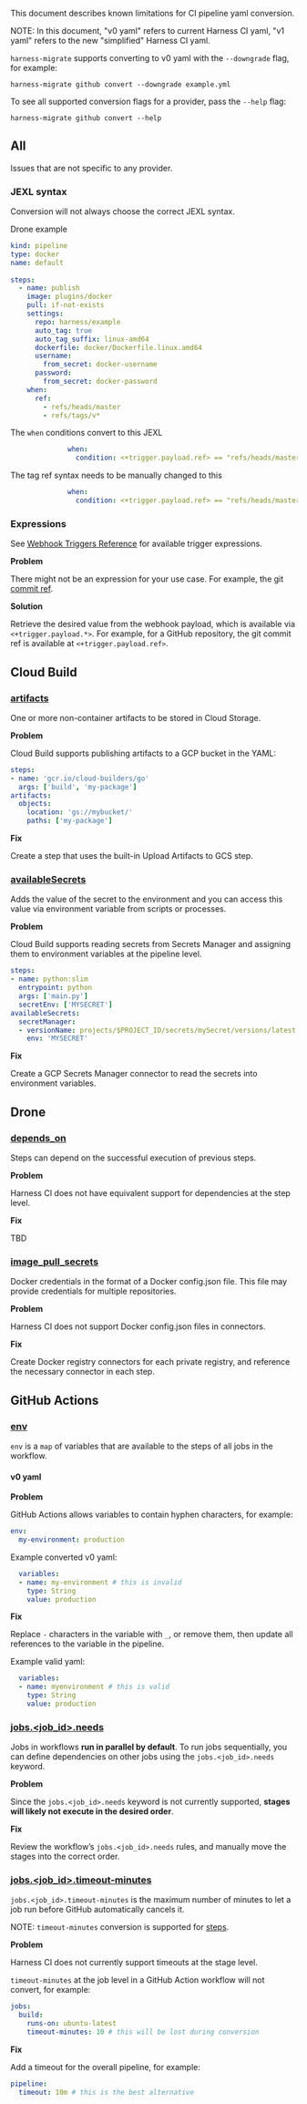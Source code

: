 This document describes known limitations for CI pipeline yaml conversion.

NOTE: In this document, "v0 yaml" refers to current Harness CI yaml, "v1 yaml" 
refers to the new "simplified" Harness CI yaml.

`harness-migrate` supports converting to v0 yaml with the `--downgrade` flag,
for example:

```
harness-migrate github convert --downgrade example.yml
```

To see all supported conversion flags for a provider, pass the `--help` flag:

```
harness-migrate github convert --help
```

## All

Issues that are not specific to any provider.

### JEXL syntax

Conversion will not always choose the correct JEXL syntax.

Drone example

```yaml
kind: pipeline                                                                  
type: docker                                                                    
name: default                                                                   
                                                                                
steps:                                                                                                                       
  - name: publish                                                
    image: plugins/docker                                                       
    pull: if-not-exists                                                         
    settings:                                                                   
      repo: harness/example                                            
      auto_tag: true                                                            
      auto_tag_suffix: linux-amd64                                              
      dockerfile: docker/Dockerfile.linux.amd64                                 
      username:                                                                 
        from_secret: docker-username                                    
      password:                                                                 
        from_secret: docker-password                                    
    when:                                                                       
      ref:                                                                      
        - refs/heads/master                                                     
        - refs/tags/v*
```

The `when` conditions convert to this JEXL

```yaml
              when:
                condition: <+trigger.payload.ref> == "refs/heads/master" || <+trigger.payload.ref> == "refs/tags/v*"
```

The tag ref syntax needs to be manually changed to this

```yaml
              when:
                condition: <+trigger.payload.ref> == "refs/heads/master" || <+trigger.payload.ref> =~ "refs/tags/v.*"
```

### Expressions

See [Webhook Triggers Reference](https://developer.harness.io/docs/platform/pipelines/w_pipeline-steps-reference/triggers-reference/)
for available trigger expressions.

**Problem**

There might not be an expression for your use case. For example, the git [commit ref](https://git-scm.com/book/en/v2/Git-Internals-Git-References).

**Solution**

Retrieve the desired value from the webhook payload, which is available via `<+trigger.payload.*>`.
For example, for a GitHub repository, the git commit ref is available at `<+trigger.payload.ref>`.

## Cloud Build

### [artifacts](https://cloud.google.com/build/docs/build-config-file-schema#artifacts)

One or more non-container artifacts to be stored in Cloud Storage.

**Problem**

Cloud Build supports publishing artifacts to a GCP bucket in the YAML:

```yaml
steps:
- name: 'gcr.io/cloud-builders/go'
  args: ['build', 'my-package']
artifacts:
  objects:
    location: 'gs://mybucket/'
    paths: ['my-package']
```

**Fix**

Create a step that uses the built-in Upload Artifacts to GCS step.

### [availableSecrets](https://cloud.google.com/build/docs/build-config-file-schema#availablesecrets)

Adds the value of the secret to the environment and you can access this value via environment variable from scripts or processes.

**Problem**

Cloud Build supports reading secrets from Secrets Manager and assigning them to environment variables at the pipeline level.

```yaml
steps:
- name: python:slim
  entrypoint: python
  args: ['main.py']
  secretEnv: ['MYSECRET']
availableSecrets:
  secretManager:
  - versionName: projects/$PROJECT_ID/secrets/mySecret/versions/latest
    env: 'MYSECRET'
```

**Fix**

Create a GCP Secrets Manager connector to read the secrets into environment variables.

## Drone

### [depends_on](https://docs.drone.io/pipeline/docker/syntax/parallelism/)

Steps can depend on the successful execution of previous steps.

**Problem**

Harness CI does not have equivalent support for dependencies at the step level.

**Fix**

TBD

### [image_pull_secrets](https://docs.drone.io/yaml/docker/#the-image_pull_secrets-attribute)

Docker credentials in the format of a Docker config.json file. This file may provide credentials for multiple repositories.

**Problem**

Harness CI does not support Docker config.json files in connectors.

**Fix**

Create Docker registry connectors for each private registry, and reference the necessary connector in each step.

## GitHub Actions

### [env](https://docs.github.com/en/actions/using-workflows/workflow-syntax-for-github-actions#env)

`env` is a `map` of variables that are available to the steps of all jobs in the
workflow.

#### v0 yaml

**Problem**

GitHub Actions allows variables to contain hyphen characters, for example:
```yaml
env:
  my-environment: production
```

Example converted v0 yaml:
```yaml
  variables:
  - name: my-environment # this is invalid
    type: String
    value: production
```

**Fix**

Replace `-` characters in the variable with `_`, or remove them, then update 
all references to the variable in the pipeline.

Example valid yaml:
```yaml
  variables:
  - name: myenvironment # this is valid
    type: String
    value: production
```

### [jobs.<job_id>.needs](https://docs.github.com/en/actions/using-workflows/workflow-syntax-for-github-actions#jobsjob_idneeds)

Jobs in workflows **run in parallel by default**. To run jobs sequentially, you
can define dependencies on other jobs using the `jobs.<job_id>.needs` keyword.

**Problem**

Since the `jobs.<job_id>.needs` keyword is not currently supported, **stages
will likely not execute in the desired order**.

**Fix**

Review the workflow’s `jobs.<job_id>.needs` rules, and manually move the stages
into the correct order.

### [jobs.<job_id>.timeout-minutes](https://docs.github.com/en/actions/using-workflows/workflow-syntax-for-github-actions#jobsjob_idtimeout-minutes)

`jobs.<job_id>.timeout-minutes` is the maximum number of minutes to let a job 
run before GitHub automatically cancels it.

NOTE: `timeout-minutes` conversion is supported for [steps](https://docs.github.com/en/actions/using-workflows/workflow-syntax-for-github-actions#jobsjob_idstepstimeout-minutes).

**Problem**

Harness CI does not currently support timeouts at the stage level.

`timeout-minutes` at the job level in a GitHub Action workflow will not convert, for example:

```yaml
jobs:
  build:
    runs-on: ubuntu-latest
    timeout-minutes: 10 # this will be lost during conversion
```

**Fix**

Add a timeout for the overall pipeline, for example:

```yaml
pipeline:
  timeout: 10m # this is the best alternative
```
